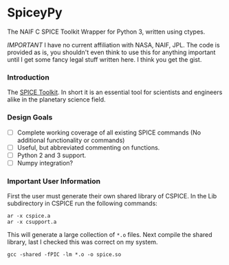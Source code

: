 # SpiceyPy

The NAIF C SPICE Toolkit Wrapper for Python 3, written using ctypes.

*IMPORTANT* I have no current affiliation with NASA, NAIF, JPL. The code is provided as is, you shouldn't even think to use this for anything important until I get some fancy legal stuff written here. I think you get the gist.

### Introduction

The [SPICE Toolkit](http://naif.jpl.nasa.gov/naif/). In short it is an essential tool for scientists and engineers alike in the planetary science field.


### Design Goals
- [ ] Complete working coverage of all existing SPICE commands (No additional functionality or commands)
- [ ] Useful, but abbreviated commenting on functions.
- [ ] Python 2 and 3 support.
- [ ] Numpy integration?

### Important User Information
First the user must generate their own shared library of CSPICE. In the Lib subdirectory in CSPICE run the following commands:
```
ar -x cspice.a
ar -x csupport.a
```
This will generate a large collection of `*.o` files.
Next compile the shared library, last I checked this was correct on my system.
```
gcc -shared -fPIC -lm *.o -o spice.so
```